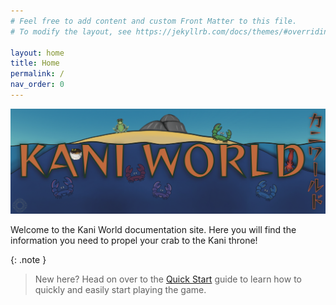 ```yaml
---
# Feel free to add content and custom Front Matter to this file.
# To modify the layout, see https://jekyllrb.com/docs/themes/#overriding-theme-defaults

layout: home
title: Home
permalink: /
nav_order: 0
---
```


![Banner](/assets/images/banner.png)

Welcome to the Kani World documentation site. Here you will find the
information you need to propel your crab to the Kani throne!

{: .note }
> New here? Head on over to the [Quick Start](/docs/quick-start) guide to learn
> how to quickly and easily start playing the game.

